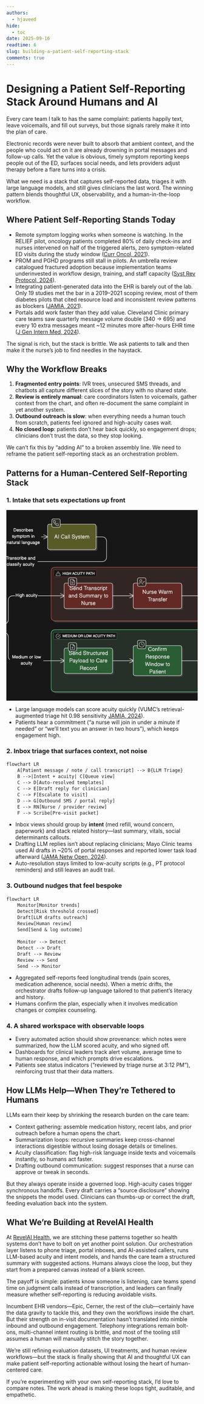 ```yaml
---
authors:
  - hjaveed
hide:
  - toc
date: 2025-09-16
readtime: 6
slug: building-a-patient-self-reporting-stack
comments: true
---
```


# Designing a Patient Self-Reporting Stack Around Humans and AI

Every care team I talk to has the same complaint: patients happily text, leave voicemails, and fill out surveys, but those signals rarely make it into the plan of care.

Electronic records were never built to absorb that ambient context, and the people who could act on it are already drowning in portal messages and follow-up calls. Yet the value is obvious, timely symptom reporting keeps people out of the ED, surfaces social needs, and lets providers adjust therapy before a flare turns into a crisis.

What we need is a stack that captures self-reported data, triages it with large language models, and still gives clinicians the last word. The winning pattern blends thoughtful UX, observability, and a human-in-the-loop workflow.

<!-- more -->

## Where Patient Self-Reporting Stands Today

- Remote symptom logging works when someone is watching. In the RELIEF pilot, oncology patients completed 80% of daily check-ins and nurses intervened on half of the triggered alerts, zero symptom-related ED visits during the study window ([Curr Oncol, 2021](https://pmc.ncbi.nlm.nih.gov/articles/PMC8544531/)).
- PROM and PGHD programs still stall in pilots. An umbrella review catalogued fractured adoption because implementation teams underinvested in workflow design, training, and staff capacity ([Syst Rev Protocol, 2024](https://pmc.ncbi.nlm.nih.gov/articles/PMC10964633/)).
- Integrating patient-generated data into the EHR is barely out of the lab. Only 19 studies met the bar in a 2019–2021 scoping review, most of them diabetes pilots that cited resource load and inconsistent review patterns as blockers ([JAMIA, 2021](https://pmc.ncbi.nlm.nih.gov/articles/PMC7969964/)).
- Portals add work faster than they add value. Cleveland Clinic primary care teams saw quarterly message volume double (340 → 695) and every 10 extra messages meant ~12 minutes more after-hours EHR time ([J Gen Intern Med, 2024](https://pmc.ncbi.nlm.nih.gov/articles/PMC10973312/)).

The signal is rich, but the stack is brittle. We ask patients to talk and then make it the nurse’s job to find needles in the haystack.

## Why the Workflow Breaks

1. **Fragmented entry points**: IVR trees, unsecured SMS threads, and chatbots all capture different slices of the story with no shared state.
2. **Review is entirely manual**: care coordinators listen to voicemails, gather context from the chart, and often re-document the same complaint in yet another system.
3. **Outbound outreach is slow**: when everything needs a human touch from scratch, patients feel ignored and high-acuity cases wait.
4. **No closed loop**: patients don’t hear back quickly, so engagement drops; clinicians don’t trust the data, so they stop looking.

We can’t fix this by “adding AI” to a broken assembly line. We need to reframe the patient self-reporting stack as an orchestration problem.

## Patterns for a Human-Centered Self-Reporting Stack

### 1. Intake that sets expectations up front

<img src="/assets/patient-reporting-flow.png" alt="Patietn Self Reporting Flow" id="patient-self-reporting0flow" style="display: block; margin-left: auto; margin-right: auto; width: 100%; height: 500px; object-fit: cover;">
<style>
@media (max-width: 767px) {
  #llm-journey-arch {
    height: auto !important;
  }
}
</style>

- Large language models can score acuity quickly (VUMC’s retrieval-augmented triage hit 0.98 sensitivity [JAMIA, 2024](https://pmc.ncbi.nlm.nih.gov/articles/PMC12089757/)).
- Patients hear a commitment (“a nurse will join in under a minute if needed” or “we’ll text you an answer in two hours”), which keeps engagement high.

### 2. Inbox triage that surfaces context, not noise

```mermaid
flowchart LR
    A[Patient message / note / call transcript] --> B{LLM Triage}
    B -->|Intent + acuity| C[Queue view]
    C --> D[Auto-resolved templates]
    C --> E[Draft reply for clinician]
    C --> F[Escalate to visit]
    D --> G[Outbound SMS / portal reply]
    E --> RN[Nurse / provider review]
    F --> Scribe[Pre-visit packet]
```

- Inbox views should group by **intent** (med refill, wound concern, paperwork) and stack related history—last summary, vitals, social determinants callouts.
- Drafting LLM replies isn’t about replacing clinicians; Mayo Clinic teams used AI drafts in ~20% of portal responses and reported lower task load afterward ([JAMA Netw Open, 2024](https://jamanetwork.com/journals/jamanetworkopen/fullarticle/2816494/)).
- Auto-resolution stays limited to low-acuity scripts (e.g., PT protocol reminders) and still leaves an audit trail.

### 3. Outbound nudges that feel bespoke

```mermaid
flowchart LR
    Monitor[Monitor trends]
    Detect[Risk threshold crossed]
    Draft[LLM drafts outreach]
    Review[Human review]
    Send[Send & log outcome]

    Monitor --> Detect
    Detect --> Draft
    Draft --> Review
    Review --> Send
    Send --> Monitor
```

- Aggregated self-reports feed longitudinal trends (pain scores, medication adherence, social needs). When a metric drifts, the orchestrator drafts follow-up language tailored to that patient’s literacy and history.
- Humans confirm the plan, especially when it involves medication changes or complex counseling.

### 4. A shared workspace with observable loops

- Every automated action should show provenance: which notes were summarized, how the LLM scored acuity, and who signed off.
- Dashboards for clinical leaders track alert volume, average time to human response, and which prompts drive escalations.
- Patients see status indicators (“reviewed by triage nurse at 3:12 PM”), reinforcing trust that their data matters.

## How LLMs Help—When They’re Tethered to Humans

LLMs earn their keep by shrinking the research burden on the care team:

- Context gathering: assemble medication history, recent labs, and prior outreach before a human opens the chart.
- Summarization loops: recursive summaries keep cross-channel interactions digestible without losing dosage details or timelines.
- Acuity classification: flag high-risk language inside texts and voicemails instantly, so humans act faster.
- Drafting outbound communication: suggest responses that a nurse can approve or tweak in seconds.

But they always operate inside a governed loop. High-acuity cases trigger synchronous handoffs. Every draft carries a “source disclosure” showing the snippets the model used. Clinicians can thumbs-up or correct the draft, feeding evaluation back into the system.

## What We’re Building at RevelAI Health

At [RevelAI Health](https://revelaihealth.com/), we are stitching these patterns together so health systems don’t have to bolt on yet another point solution. Our orchestration layer listens to phone triage, portal inboxes, and AI-assisted callers, runs LLM-based acuity and intent models, and hands the care team a structured summary with suggested actions. Humans always close the loop, but they start from a prepared canvas instead of a blank screen.

The payoff is simple: patients know someone is listening, care teams spend time on judgment calls instead of transcription, and leaders can finally measure whether self-reporting is reducing avoidable visits.

Incumbent EHR vendors—Epic, Cerner, the rest of the club—certainly have the data gravity to tackle this, and they own the workflows inside the chart. But their strength on in-visit documentation hasn’t translated into nimble inbound and outbound engagement. Telephony integrations remain bolt-ons, multi-channel intent routing is brittle, and most of the tooling still assumes a human will manually stitch the story together.

We’re still refining evaluation datasets, UI treatments, and human review workflows—but the stack is finally showing that AI and thoughtful UX can make patient self-reporting actionable without losing the heart of human-centered care.

If you’re experimenting with your own self-reporting stack, I’d love to compare notes. The work ahead is making these loops tight, auditable, and empathetic.
